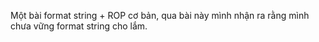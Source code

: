 Một bài format string + ROP cơ bản, qua bài này mình nhận ra rằng mình chưa vững format string cho lắm.
